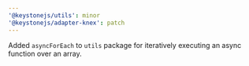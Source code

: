 ```yaml
---
'@keystonejs/utils': minor
'@keystonejs/adapter-knex': patch
---
```


Added `asyncForEach` to `utils` package for iteratively executing an async function over an array.
